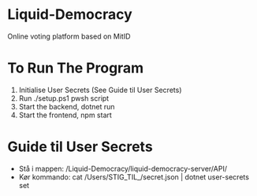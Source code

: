 # Liquid-Democracy
Online voting platform based on MitID 

# To Run The Program
1. Initialise User Secrets (See Guide til User Secrets)
2. Run ./setup.ps1 pwsh script
3. Start the backend, dotnet run
4. Start the frontend, npm start

# Guide til User Secrets
- Stå i mappen: /Liquid-Democracy/liquid-democracy-server/API/
- Kør kommando: cat /Users/STIG_TIL_/secret.json | dotnet user-secrets set
